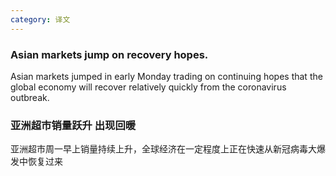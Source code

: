 ```yaml
---
category: 译文
---
```

### Asian markets jump on recovery hopes.
Asian markets jumped in early Monday trading on continuing hopes that the global economy will recover relatively quickly from the coronavirus outbreak.

### 亚洲超市销量跃升 出现回暖
亚洲超市周一早上销量持续上升，全球经济在一定程度上正在快速从新冠病毒大爆发中恢复过来
